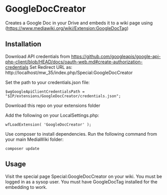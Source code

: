 # GoogleDocCreator

Creates a Google Doc in your Drive and embeds it to a wiki page using (https://www.mediawiki.org/wiki/Extension:GoogleDocTag)

## Installation

Download API credentials from https://github.com/googleapis/google-api-php-client/blob/HEAD/docs/oauth-web.md#create-authorization-credentials
Set Redirect URL as: http://localhost/mw_35/index.php/Special:GoogleDocCreator

Set the path to your credentials.json file:

    $wgGoogleApiClientCredentialsPath = "$IP/extensions/GoogleDocCreator/credentials.json";



Download this repo on your extensions folder

Add the following on your LocalSettings.php: 

    wfLoadExtension( 'GoogleDocCreator' );

Use composer to install dependencies. Run the following command from your main MediaWiki folder:

    composer update

## Usage

Visit the special page Special:GoogleDocCreator on your wiki. You must be logged in as a sysop user.
You must have GoogleDocTag installed for the embedding to work.
